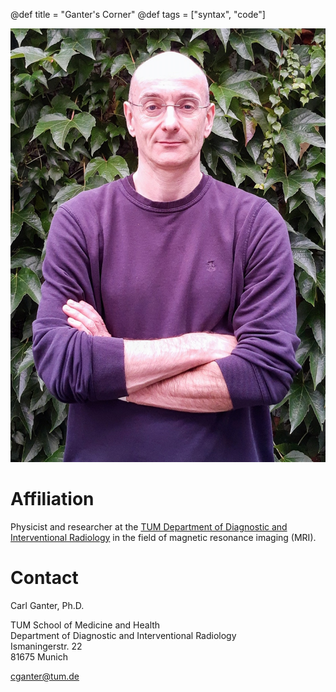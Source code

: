 @def title = "Ganter's Corner"
@def tags = ["syntax", "code"]

![](/assets/portraet_ganter.jpg)

# Affiliation

Physicist and researcher at the [TUM Department of Diagnostic and Interventional Radiology](https://radiologie.mri.tum.de)
in the field of magnetic resonance imaging (MRI).

# Contact

Carl Ganter, Ph.D.

TUM School of Medicine and Health\
Department of Diagnostic and Interventional Radiology\
Ismaningerstr. 22\
81675 Munich

[cganter@tum.de](mailto:cganter@tum.de)